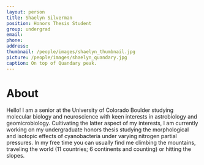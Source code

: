 ```yaml
---
layout: person
title: Shaelyn Silverman
position: Honors Thesis Student
group: undergrad
email:
phone:
address:
thumbnail: /people/images/shaelyn_thumbnail.jpg
picture: /people/images/shaelyn_quandary.jpg
caption: On top of Quandary peak.
---
```


# About

Hello! I am a senior at the University of Colorado Boulder studying molecular biology and neuroscience with keen interests in astrobiology and geomicrobiology. Cultivating the latter aspect of my interests, I am currently working on my undergraduate honors thesis studying the morphological and isotopic effects of cyanobacteria under varying nitrogen partial pressures. In my free time you can usually find me climbing the mountains, traveling the world (11 countries; 6 continents and counting) or hitting the slopes. 
